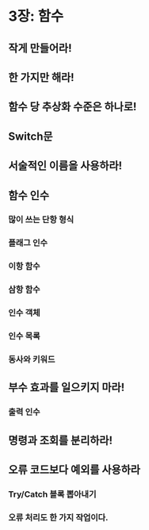 # 3장: 함수

## 작게 만들어라!

## 한 가지만 해라!

## 함수 당 추상화 수준은 하나로!

## Switch문

## 서술적인 이름을 사용하라!

## 함수 인수

### 많이 쓰는 단항 형식

### 플래그 인수

### 이항 함수

### 삼항 함수

### 인수 객체

### 인수 목록

### 동사와 키워드

## 부수 효과를 일으키지 마라!

### 출력 인수

## 명령과 조회를 분리하라!

## 오류 코드보다 예외를 사용하라

### Try/Catch 블록 뽑아내기
### 오류 처리도 한 가지 작업이다.